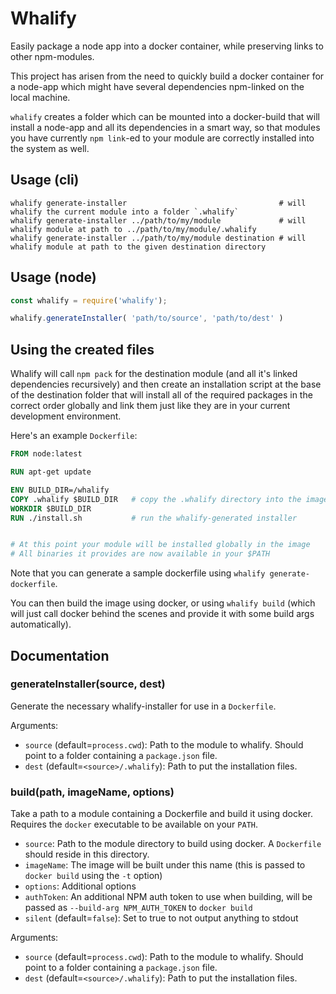 Whalify
=======

Easily package a node app into a docker container, while preserving links to other npm-modules.

This project has arisen from the need to quickly build a docker container for a node-app which might
have several dependencies npm-linked on the local machine.

`whalify` creates a folder which can be mounted into a docker-build that will install a node-app and
all its dependencies in a smart way, so that modules you have currently `npm link`-ed to your module
are correctly installed into the system as well.

## Usage (cli)

``` shell
whalify generate-installer                                  # will whalify the current module into a folder `.whalify`
whalify generate-installer ../path/to/my/module             # will whalify module at path to ../path/to/my/module/.whalify
whalify generate-installer ../path/to/my/module destination # will whalify module at path to the given destination directory
```


## Usage (node)

``` javascript
const whalify = require('whalify');

whalify.generateInstaller( 'path/to/source', 'path/to/dest' )
```

## Using the created files

Whalify will call `npm pack` for the destination module (and all it's linked dependencies
recursively) and then create an installation script at the base of the destination folder
that will install all of the required packages in the correct order globally and link
them just like they are in your current development environment.

Here's an example `Dockerfile`:
``` dockerfile
FROM node:latest

RUN apt-get update

ENV BUILD_DIR=/whalify
COPY .whalify $BUILD_DIR   # copy the .whalify directory into the image
WORKDIR $BUILD_DIR
RUN ./install.sh           # run the whalify-generated installer


# At this point your module will be installed globally in the image
# All binaries it provides are now available in your $PATH
```

Note that you can generate a sample dockerfile using `whalify generate-dockerfile`.

You can then build the image using docker, or using `whalify build` (which will just call docker
behind the scenes and provide it with some build args automatically).

## Documentation

### generateInstaller(source, dest)

Generate the necessary whalify-installer for use in a `Dockerfile`.

Arguments:

* `source` (default=`process.cwd`): Path to the module to whalify. Should point to a folder containing a `package.json` file.
* `dest` (default=`<source>/.whalify`): Path to put the installation files.


### build(path, imageName, options)

Take a path to a module containing a Dockerfile and build it using docker. Requires the `docker`
executable to be available on your `PATH`.

* `source`: Path to the module directory to build using docker. A `Dockerfile` should reside in this directory.
* `imageName`: The image will be built under this name (this is passed to `docker build` using the `-t` option)
* `options`: Additional options
 * `authToken`: An additional NPM auth token to use when building, will be passed as `--build-arg
                NPM_AUTH_TOKEN` to `docker build`
 * `silent` (default=`false`): Set to true to not output anything to stdout
 
Arguments:

* `source` (default=`process.cwd`): Path to the module to whalify. Should point to a folder containing a `package.json` file.
* `dest` (default=`<source>/.whalify`): Path to put the installation files.



